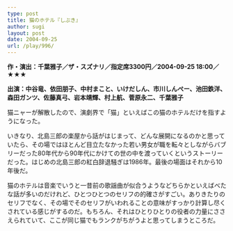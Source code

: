 ```yaml
---
type: post
title: 猫のホテル『しぶき』
author: sugi
layout: post
date: 2004-09-25
url: /play/996/
---
```

**作・演出：千葉雅子／ザ・スズナリ／指定席3300円／2004-09-25 18:00／★★★**

**出演：中谷竜、依田朋子、中村まこと、いけだしん、市川しんぺー、池田鉄洋、森田ガンツ、佐藤真弓、岩本靖輝、村上航、菅原永二、千葉雅子**

猫ニャーが解散したので、演劇界で「猫」といえばこの猫のホテルだけを指すようになった。

いきなり、北島三郎の楽屋から話がはじまって、どんな展開になるのかと思っていたら、その場ではほとんど目立たなかった若い男女が職を転々としながらバブリーだった80年代から90年代にかけての世の中を渡っていくというストーリーだった。はじめの北島三郎の紅白辞退騒ぎは1986年。最後の場面はそれから10年後だ。

猫のホテルは音楽でいうと一昔前の歌謡曲が似合うようなどちらかといえばべたな話が多いのだけれど、ひとつひとつのセリフの的確さがすごい。ありきたりのセリフでなく、その場でそのセリフがいわれることの意味がすっかり計算し尽くされている感じがするのだ。もちろん、それはひとりひとりの役者の力量にささえられていて、ここが同じ猫でもランクがちがうよと思ってしまうところだ。
